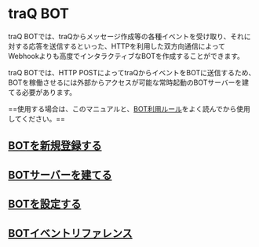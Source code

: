 # traQ BOT
traQ BOTでは、traQからメッセージ作成等の各種イベントを受け取り、それに対する応答を送信するといった、HTTPを利用した双方向通信によってWebhookよりも高度でインタラクティブなBOTを作成することができます。

traQ BOTでは、HTTP POSTによってtraQからイベントをBOTに送信するため、BOTを稼働させるには外部からアクセスが可能な常時起動のBOTサーバーを建てる必要があります。

==使用する場合は、このマニュアルと、[BOT利用ルール](/docs/bot/rule)をよく読んでから使用してください。==


## [BOTを新規登録する](/docs/bot/register)

## [BOTサーバーを建てる](/docs/bot/server)

## [BOTを設定する](/docs/bot/settings)

## [BOTイベントリファレンス](/docs/bot/events)

